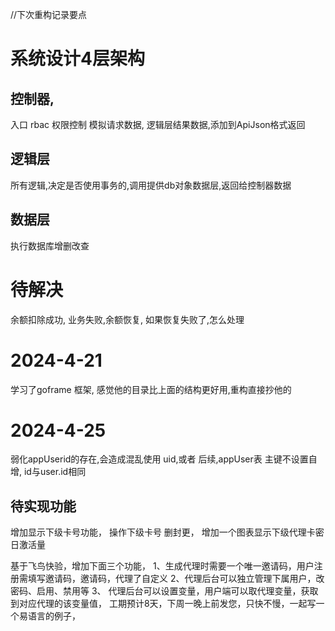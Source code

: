 //下次重构记录要点
# 系统设计4层架构
## 控制器,
入口 rbac 权限控制 模拟请求数据,  逻辑层结果数据,添加到ApiJson格式返回  
## 逻辑层
所有逻辑,决定是否使用事务的,调用提供db对象数据层,返回给控制器数据
## 数据层  
执行数据库增删改查


# 待解决
余额扣除成功, 业务失败,余额恢复, 如果恢复失败了,怎么处理

# 2024-4-21 
学习了goframe 框架, 感觉他的目录比上面的结构更好用,重构直接抄他的

# 2024-4-25
弱化appUserid的存在,会造成混乱使用 uid,或者 后续,appUser表 主键不设置自增, id与user.id相同


## 待实现功能
增加显示下级卡号功能，
操作下级卡号 删封更，
增加一个图表显示下级代理卡密日激活量

基于飞鸟快验，增加下面三个功能，
1、生成代理时需要一个唯一邀请码，用户注册需填写邀请码，邀请码，代理了自定义
2、代理后台可以独立管理下属用户，改密码、启用、禁用等
3、 代理后台可以设置变量，用户端可以取代理变量，获取到对应代理的该变量值，
工期预计8天，下周一晚上前发您，只快不慢，一起写一个易语言的例子，